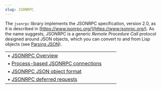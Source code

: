 ```yaml
---
slug: JSONRPC
---
```


The `jsonrpc` library implements the JSONRPC specification, version 2.0, as it is described in [https://www.jsonrpc.org/](https://www.jsonrpc.org/). As the name suggests, JSONRPC is a generic *Remote Procedure Call* protocol designed around JSON objects, which you can convert to and from Lisp objects (see [Parsing JSON](/docs/elisp/Parsing-JSON)).

|                                                                                          |    |    |
| :--------------------------------------------------------------------------------------- | -- | :- |
| • [JSONRPC Overview](/docs/elisp/JSONRPC-Overview)                                       |    |    |
| • [Process-based JSONRPC connections](/docs/elisp/Process_002dbased-JSONRPC-connections) |    |    |
| • [JSONRPC JSON object format](/docs/elisp/JSONRPC-JSON-object-format)                   |    |    |
| • [JSONRPC deferred requests](/docs/elisp/JSONRPC-deferred-requests)                     |    |    |
